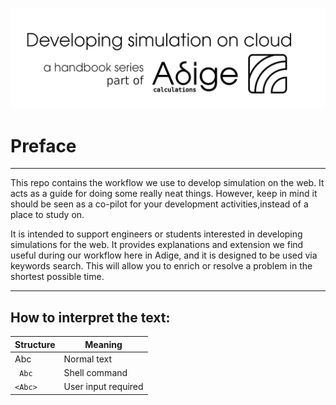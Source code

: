 [![title](images/powered_by_adige.png)](https://www.adigecalculations.com/)

# Preface
-----------------------------------------------------------

This repo contains the workflow we use to develop simulation on the web. It acts as
a guide for doing some really neat things. However, keep in mind it should be seen 
as a co-pilot for your development activities,instead of a place to study on.

It is intended to support engineers or students interested in developing
simulations for the web. It provides explanations and extension we find
useful during our workflow here in Adige, and it is designed to be used via keywords
search. This will allow you to enrich or resolve a problem in the shortest possible time.

--------------------------------------------------------------


## How to interpret the text:

| Structure    | Meaning             |
| -----------  | ------------------- |
| Abc          | Normal text         |
|``` Abc```    | Shell command       |
|```<Abc>```   | User input required |

